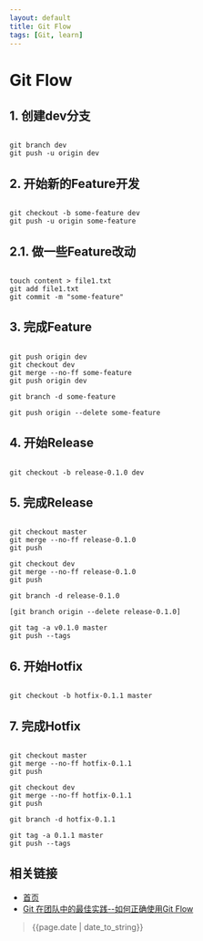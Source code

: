 ```yaml
---
layout: default
title: Git Flow
tags: [Git, learn]
---
```


# Git Flow

## 1. 创建dev分支

```

git branch dev
git push -u origin dev

```

## 2. 开始新的Feature开发

```

git checkout -b some-feature dev
git push -u origin some-feature

```

## 2.1. 做一些Feature改动

```

touch content > file1.txt
git add file1.txt
git commit -m "some-feature"

```

## 3. 完成Feature

```

git push origin dev
git checkout dev
git merge --no-ff some-feature
git push origin dev

git branch -d some-feature

git push origin --delete some-feature

```

## 4. 开始Release

```

git checkout -b release-0.1.0 dev

```

## 5. 完成Release

```

git checkout master
git merge --no-ff release-0.1.0
git push

git checkout dev
git merge --no-ff release-0.1.0
git push

git branch -d release-0.1.0

[git branch origin --delete release-0.1.0]

git tag -a v0.1.0 master
git push --tags

```

## 6. 开始Hotfix

```

git checkout -b hotfix-0.1.1 master

```

## 7. 完成Hotfix

```

git checkout master
git merge --no-ff hotfix-0.1.1
git push

git checkout dev
git merge --no-ff hotfix-0.1.1
git push

git branch -d hotfix-0.1.1

git tag -a 0.1.1 master
git push --tags

```


## 相关链接
- [首页](https://zhishan33.github.io/shanBlog/)
- [Git 在团队中的最佳实践--如何正确使用Git Flow](http://www.cnblogs.com/cnblogsfans/p/5075073.html)

> {{page.date | date_to_string}}
